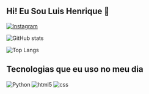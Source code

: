 ## Hi! Eu Sou Luis Henrique 👋

[![Instagram](https://img.shields.io/badge/Instagram-E4405F?style=for-the-badge&logo=instagram&logoColor=white)](https://instagram.com/luishenrique4568)

![GitHub stats](https://github-readme-stats.vercel.app/api?username=luishenrique456&show_icons=true&theme=dracula&custom_title=Statistics%20%20Luis%20Henrique)


![Top Langs](https://github-readme-stats.vercel.app/api/top-langs/?username=luishenrique456&size_weight=0.5&count_weight=0.5&theme=dracula)


## Tecnologias que eu uso no meu dia

<div>
    <img align="center" alt="Python" src="https://img.shields.io/badge/Python-3776AB?style=for-the-badge&logo=python&logoColor=white" />
    <img align="center" alt="html5" src="https://img.shields.io/badge/HTML5-E34F26?style=for-the-badge&logo=html5&logoColor=white" />
    <img align="center" alt="css" src="https://img.shields.io/badge/CSS3-1572B6?style=for-the-badge&logo=css3&logoColor=white" />
</div></br>

